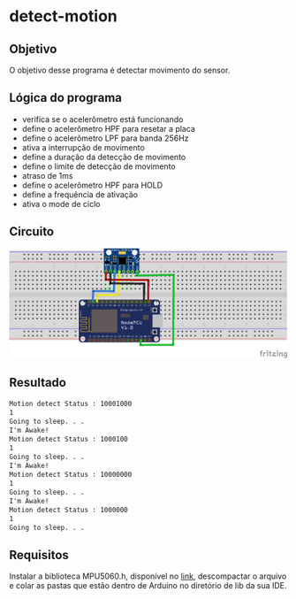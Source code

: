 # detect-motion

## Objetivo

O objetivo desse programa é detectar movimento do sensor.

## Lógica do programa

- verifica se o acelerômetro está funcionando
- define o acelerômetro HPF para resetar a placa
- define o acelerômetro LPF para banda 256Hz
- ativa a interrupção de movimento
- define a duração da detecção de movimento
- define o limite de detecção de movimento
- atraso de 1ms
- define o acelerômetro HPF para HOLD
- define a frequência de ativação
- ativa o mode de ciclo

## Circuito

![image](./gy521.png)

## Resultado

```
Motion detect Status : 10001000
1
Going to sleep. . .
I'm Awake!
Motion detect Status : 1000100
1
Going to sleep. . .
I'm Awake!
Motion detect Status : 10000000
1
Going to sleep. . .
I'm Awake!
Motion detect Status : 1000000
1
Going to sleep. . .
```

## Requisitos

Instalar a biblioteca MPU5060.h, disponível no [link](https://github.com/jrowberg/i2cdevlib/zipball/master), descompactar o arquivo e colar as pastas que estão dentro de Arduino no diretório de lib da sua IDE.
